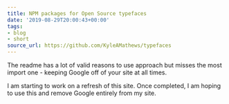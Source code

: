 ```yaml
---
title: NPM packages for Open Source typefaces
date: '2019-08-29T20:00:43+00:00'
tags:
- blog
- short
source_url: https://github.com/KyleAMathews/typefaces
---
```


The readme has a lot of valid reasons to use approach but misses the most import one - keeping Google off of your site at all times.

<!--more-->

I am starting to work on a refresh of this site. Once completed, I am hoping to use this and remove Google entirely from my site.
